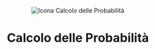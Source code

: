 <div align="center">

![Icona Calcolo delle Probabilità](https://kelbet.it/wp-content/uploads/2014/12/better-punto-vendita.png)

# Calcolo delle Probabilità

</div>
